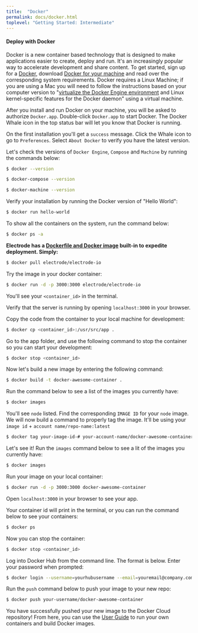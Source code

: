 ```yaml
---
title:  "Docker"
permalink: docs/docker.html
toplevel: "Getting Started: Intermediate"
---
```


#### Deploy with Docker

Docker is a new container based technology that is designed to make applications easier to create, deploy and run. It's an increasingly popular way to accelerate development and share content. To get started, sign up for a [Docker](https://cloud.docker.com), download [Docker for your machine](https://www.docker.com/products/docker) and read over the corresponding system requirements. Docker requires a Linux Machine; if you are using a Mac you will need to follow the instructions based on your computer version to "[virtualize the Docker Engine environment](https://docs.docker.com/engine/installation/mac/#/docker-for-mac) and Linux kernel-specific features for the Docker daemon" using a virtual machine.

After you install and run Docker on your machine, you will be asked to authorize `Docker.app`. Double-click `Docker.app` to start Docker. The Docker Whale icon in the top status bar will let you know that Docker is running.

On the first installation you'll get a `success` message. Click the Whale icon to go to `Preferences`. Select `About Docker` to verify you have the latest version.

Let's check the versions of `Docker Engine`, `Compose` and `Machine` by running the commands below:

```bash
$ docker --version

$ docker-compose --version

$ docker-machine --version
```

Verify your installation by running the Docker version of "Hello World":

```bash
$ docker run hello-world
```

To show all the containers on the system, run the command below:

```bash
$ docker ps -a
```

**Electrode has a [Dockerfile and Docker image](https://hub.docker.com/r/electrode/electrode-io/) built-in to expedite deployment. Simply:**

```bash
$ docker pull electrode/electrode-io
```

Try the image in your docker container:

```bash
$ docker run -d -p 3000:3000 electrode/electrode-io
```

You'll see your `<container_id>` in the terminal.

Verify that the server is running by opening `localhost:3000` in your browser.

Copy the code from the container to your local machine for development:

```bash
$ docker cp <container_id>:/usr/src/app .
```

Go to the app folder, and use the following command to stop the container so you can start your development:

```bash
$ docker stop <container_id>
```

Now let's build a new image by entering the following command:

```bash
$ docker build -t docker-awesome-container .
```

Run the command below to see a list of the images you currently have:

```bash
$ docker images
```

You'll see `node` listed. Find the corresponding `IMAGE ID` for your `node` image. We will now build a command to properly tag the image. It'll be using your `image id` + `account name/repo-name:latest`

```bash
$ docker tag your-image-id-# your-account-name/docker-awesome-container:latest
```

Let's see it! Run the `images` command below to see a lit of the images you currently have:

```bash
$ docker images
```

Run your image on your local container:

```bash
$ docker run -d -p 3000:3000 docker-awesome-container
```

Open `localhost:3000` in your browser to see your app.

Your container id will print in the terminal, or you can run the command below to see your containers:

```bash
$ docker ps
```

Now you can stop the container:

```bash
$ docker stop <container_id>
```

Log into Docker Hub from the command line. The format is below. Enter your password when prompted:

```bash
$ docker login --username=yourhubusername --email=youremail@company.com
```

Run the `push` command below to push your image to your new repo:

```bash
$ docker push your-username/docker-awesome-container
```

You have successfully pushed your new image to the Docker Cloud repository! From here, you can use the [User Guide](https://docs.docker.com/engine/userguide/intro/) to run your own containers and build Docker images.
